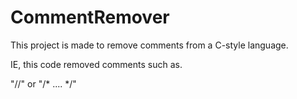 # CommentRemover
This project is made to remove comments from a C-style language. 

IE, this code removed comments such as. 

"//" or "/* .... */"
